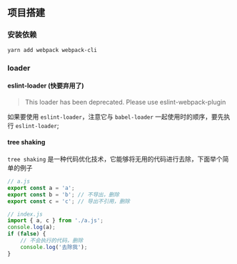 ## 项目搭建

### 安装依赖

`yarn add webpack webpack-cli`

### loader

#### eslint-loader (快要弃用了)

> This loader has been deprecated. Please use eslint-webpack-plugin

如果要使用 `eslint-loader`，注意它与 `babel-loader` 一起使用时的顺序，要先执行 `eslint-loader`;

#### tree shaking

`tree shaking` 是一种代码优化技术，它能够将无用的代码进行去除，下面举个简单的例子

```js
// a.js
export const a = 'a';
export const b = 'b'; // 不导出，删除
export const c = 'c'; // 导出不引用，删除

// index.js
import { a, c } from './a.js';
console.log(a);
if (false) {
    // 不会执行的代码，删除
    console.log('去除我');
}
```
